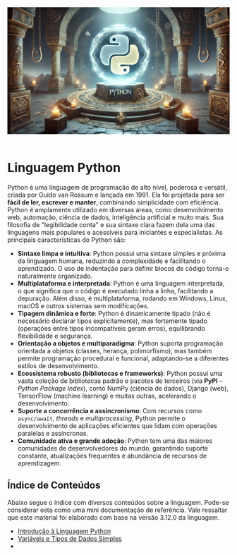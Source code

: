<div align="center">
  <a href="https://github.com/joseferreira-dev/my-study-notes/tree/main/python"><img src="contents/banner_python.webp"></a>
</div>
<br>

# Linguagem Python

Python é uma linguagem de programação de alto nível, poderosa e versátil, criada por Guido van Rossum e lançada em 1991. Ela foi projetada para ser **fácil de ler, escrever e manter**, combinando simplicidade com eficiência. Python é amplamente utilizado em diversas áreas, como desenvolvimento web, automação, ciência de dados, inteligência artificial e muito mais. Sua filosofia de "legibilidade conta" e sua sintaxe clara fazem dela uma das linguagens mais populares e acessíveis para iniciantes e especialistas. As principais características do Python são:

- **Sintaxe limpa e intuitiva**: Python possui uma sintaxe simples e próxima da linguagem humana, reduzindo a complexidade e facilitando o aprendizado. O uso de indentação para definir blocos de código torna-o naturalmente organizado.  
- **Multiplataforma e interpretada**: Python é uma linguagem interpretada, o que significa que o código é executado linha a linha, facilitando a depuração. Além disso, é multiplataforma, rodando em Windows, Linux, macOS e outros sistemas sem modificações.  
- **Tipagem dinâmica e forte**: Python é dinamicamente tipado (não é necessário declarar tipos explicitamente), mas fortemente tipado (operações entre tipos incompatíveis geram erros), equilibrando flexibilidade e segurança.  
- **Orientação a objetos e multiparadigma**: Python suporta programação orientada a objetos (classes, herança, polimorfismo), mas também permite programação procedural e funcional, adaptando-se a diferentes estilos de desenvolvimento.  
- **Ecossistema robusto (bibliotecas e frameworks)**: Python possui uma vasta coleção de bibliotecas padrão e pacotes de terceiros (via **PyPI** – *Python Package Index*), como NumPy (ciência de dados), Django (web), TensorFlow (machine learning) e muitas outras, acelerando o desenvolvimento.  
- **Suporte a concorrência e assincronismo**: Com recursos como `async/await`, *threads* e *multiprocessing*, Python permite o desenvolvimento de aplicações eficientes que lidam com operações paralelas e assíncronas.  
- **Comunidade ativa e grande adoção**: Python tem uma das maiores comunidades de desenvolvedores do mundo, garantindo suporte constante, atualizações frequentes e abundância de recursos de aprendizagem.  

## Índice de Conteúdos

Abaixo segue o índice com diversos conteúdos sobre a linguagem. Pode-se considerar esta como uma mini documentação de referência. Vale ressaltar que este material foi elaborado com base na versão 3.12.0 da linguagem.

- [Introdução à Linguagem Python](contents/01-introducao.md)
- [Variáveis e Tipos de Dados Simples](contents/02-variaveis.md)
- 